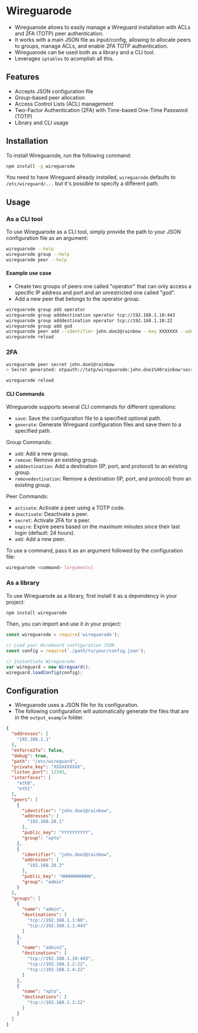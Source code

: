 # Wireguarode

* Wireguarode allows to easily manage a Wireguard installation with ACLs and 2FA (TOTP) peer authentication.
* It works with a main JSON file as input/config, allowing to allocate peers to groups, manage ACLs, and enable 2FA TOTP authentication.
* Wireguarode can be used both as a library and a CLI tool.
* Leverages `iptables` to acomplish all this.

## Features

- Accepts JSON configuration file
- Group-based peer allocation
- Access Control Lists (ACL) management
- Two-Factor Authentication (2FA) with Time-based One-Time Password (TOTP)
- Library and CLI usage

## Installation

To install Wireguarode, run the following command:

```bash
npm install -g wireguarode
```

You need to have Wireguard already installed, `wireguarode` defaults to `/etc/wireguard/...` but it's possible to specify a different path.

## Usage

### As a CLI tool

To use Wireguarode as a CLI tool, simply provide the path to your JSON configuration file as an argument:

```bash
wireguarode --help
wireguarode group --help
wireguarode peer --help
```

#### Example use case

* Create two groups of peers one called "operator" that can only access a specific IP address and port and an unrestricted one called "god".
* Add a new peer that belongs to the operator group.

```bash
wireguarode group add operator
wireguarode group adddestination operator tcp://192.168.1.10:443
wireguarode group adddestination operator tcp://192.168.1.10:22
wireguarode group add god
wireguarode peer add --identifier john.doe2@rainbow --key XXXXXXX --address 10.15.12.4 --group operator
wireguarode reload
```

### 2FA

```bash
wireguarode peer secret john.doe1@rainbow
> Secret generated: otpauth://totp/wireguarode:john.doe1%40rainbow?secret=XXXXXXXXXXXX&period=30&digits=6&algorithm=SHA1&issuer=wireguarode

wireguarode reload
```

#### CLI Commands

Wireguarode supports several CLI commands for different operations:

- `save`: Save the configuration file to a specified optional path.
- `generate`: Generate Wireguard configuration files and save them to a specified path.

Group Commands:

- `add`: Add a new group.
- `remove`: Remove an existing group.
- `adddestination`: Add a destination (IP, port, and protocol) to an existing group.
- `removedestination`: Remove a destination (IP, port, and protocol) from an existing group.

Peer Commands:

- `activate`: Activate a peer using a TOTP code.
- `deactivate`: Deactivate a peer.
- `secret`: Activate 2FA for a peer.
- `expire`: Expire peers based on the maximum minutes since their last login (default: 24 hours).
- `add`: Add a new peer.

To use a command, pass it as an argument followed by the configuration file:

```bash
wireguarode <command> [arguments]
```

### As a library

To use Wireguarode as a library, first install it as a dependency in your project:

```bash
npm install wireguarode
```

Then, you can import and use it in your project:

```javascript
const wireguarode = require('wireguarode');

// Load your WireGuard configuration JSON
const config = require('./path/to/your/config.json');

// Instantiate Wireguarode 
var wireguard = new Wireguard();
wireguard.loadConfig(config);
```

## Configuration

* Wireguarode uses a JSON file for its configuration.
* The following configuration will automatically generate the files that are in the `output_example` folder.

```json
{
  "addresses": [
    "192.168.1.1"
  ],
  "enforce2fa": false,
  "debug": true,
  "path": "/etc/wireguard",
  "private_key": "XXXXXXXXXX",
  "listen_port": 12345,
  "interfaces": [
    "eth0",
    "eth1"
  ],
  "peers": [
    {
      "identifier": "john.doe1@rainbow",
      "addresses": [
        "192.168.20.1"
      ],
      "public_key": "YYYYYYYYYY",
      "group": "xpto"
    },
    {
      "identifier": "john.doe2@rainbow",
      "addresses": [
        "192.168.20.3"
      ],
      "public_key": "HHHHHHHHHHH",
      "group": "admin"
    }
  ],
  "groups": [
    {
      "name": "admin",
      "destinations": [
        "tcp://192.168.1.1:80",
        "tcp://192.168.1.1:443"
      ]
    },
    {
      "name": "admin2",
      "destinations": [
        "tcp://192.168.1.10:443",
        "tcp://192.168.1.2:22",
        "tcp://192.168.1.4:22"
      ]
    },
    {
      "name": "xpto",
      "destinations": [
        "tcp://192.168.1.2:22"
      ]
    }
  ]
}
```